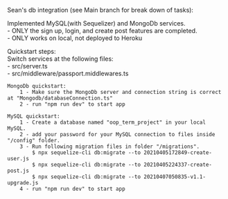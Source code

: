 Sean's db integration (see Main branch for break down of tasks):


Implemented MySQL(with Sequelizer) and MongoDb services.  
    - ONLY the sign up, login, and create post features are completed.  
    - ONLY works on local, not deployed to Heroku


Quickstart steps:  
    Switch services at the following files:  
        - src/server.ts  
        - src/middleware/passport.middlewares.ts

    MongoDb quickstart:
        1 - Make sure the MongoDb server and connection string is correct at "Mongodb/databaseConnection.ts"
        2 - run "npm run dev" to start app

    MySQL quickstart:
        1 - Create a database named "oop_term_project" in your local MySQL.
        2 - add your password for your MySQL connection to files inside "/config" folder. 
        3 - Run following migration files in folder "/migrations". 
            $ npx sequelize-cli db:migrate --to 20210405172849-create-user.js
            $ npx sequelize-cli db:migrate --to 20210405224337-create-post.js
            $ npx sequelize-cli db:migrate --to 20210407050835-v1.1-upgrade.js
        4 - run "npm run dev" to start app


